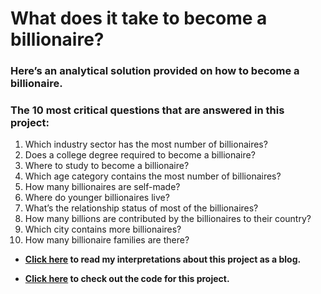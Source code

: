 # What does it take to become a billionaire? 

### Here’s an analytical solution provided on how to become a billionaire.

### The 10 most critical questions that are answered in this project:


1. Which industry sector has the most number of billionaires?
2. Does a college degree required to become a billionaire?
3. Where to study to become a billionaire?
4. Which age category contains the most number of billionaires?
5. How many billionaires are self-made?
6. Where do younger billionaires live?
7. What’s the relationship status of most of the billionaires?
8. How many billions are contributed by the billionaires to their country?
9. Which city contains more billionaires?
10. How many billionaire families are there?

* **[Click here](https://hari-prasad.medium.com/what-does-it-take-to-become-a-billionaire-d875be838781) to read my interpretations about this project as a blog.**

* **[Click here](https://github.com/hariPrasadCoder/Analysis-of-Forbes-Billionaires/blob/main/Forbes_Billionaires.ipynb) to check out the code for this project.**
